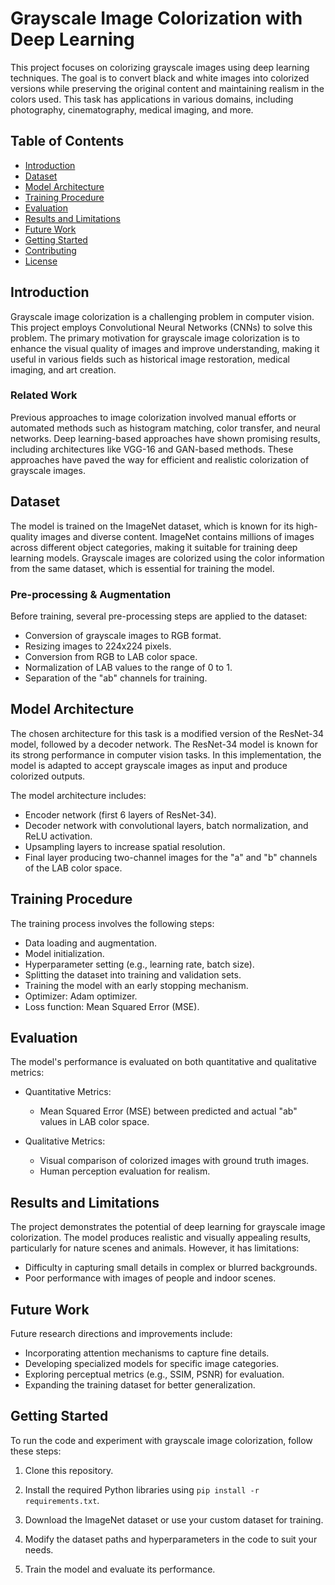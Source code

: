 # Grayscale Image Colorization with Deep Learning

This project focuses on colorizing grayscale images using deep learning techniques. The goal is to convert black and white images into colorized versions while preserving the original content and maintaining realism in the colors used. This task has applications in various domains, including photography, cinematography, medical imaging, and more.

## Table of Contents

- [Introduction](#introduction)
- [Dataset](#dataset)
- [Model Architecture](#model-architecture)
- [Training Procedure](#training-procedure)
- [Evaluation](#evaluation)
- [Results and Limitations](#results-and-limitations)
- [Future Work](#future-work)
- [Getting Started](#getting-started)
- [Contributing](#contributing)
- [License](#license)

## Introduction

Grayscale image colorization is a challenging problem in computer vision. This project employs Convolutional Neural Networks (CNNs) to solve this problem. The primary motivation for grayscale image colorization is to enhance the visual quality of images and improve understanding, making it useful in various fields such as historical image restoration, medical imaging, and art creation.

### Related Work

Previous approaches to image colorization involved manual efforts or automated methods such as histogram matching, color transfer, and neural networks. Deep learning-based approaches have shown promising results, including architectures like VGG-16 and GAN-based methods. These approaches have paved the way for efficient and realistic colorization of grayscale images.

## Dataset

The model is trained on the ImageNet dataset, which is known for its high-quality images and diverse content. ImageNet contains millions of images across different object categories, making it suitable for training deep learning models. Grayscale images are colorized using the color information from the same dataset, which is essential for training the model.

### Pre-processing & Augmentation

Before training, several pre-processing steps are applied to the dataset:

- Conversion of grayscale images to RGB format.
- Resizing images to 224x224 pixels.
- Conversion from RGB to LAB color space.
- Normalization of LAB values to the range of 0 to 1.
- Separation of the "ab" channels for training.

## Model Architecture

The chosen architecture for this task is a modified version of the ResNet-34 model, followed by a decoder network. The ResNet-34 model is known for its strong performance in computer vision tasks. In this implementation, the model is adapted to accept grayscale images as input and produce colorized outputs.

The model architecture includes:

- Encoder network (first 6 layers of ResNet-34).
- Decoder network with convolutional layers, batch normalization, and ReLU activation.
- Upsampling layers to increase spatial resolution.
- Final layer producing two-channel images for the "a" and "b" channels of the LAB color space.

## Training Procedure

The training process involves the following steps:

- Data loading and augmentation.
- Model initialization.
- Hyperparameter setting (e.g., learning rate, batch size).
- Splitting the dataset into training and validation sets.
- Training the model with an early stopping mechanism.
- Optimizer: Adam optimizer.
- Loss function: Mean Squared Error (MSE).

## Evaluation

The model's performance is evaluated on both quantitative and qualitative metrics:

- Quantitative Metrics:
  - Mean Squared Error (MSE) between predicted and actual "ab" values in LAB color space.

- Qualitative Metrics:
  - Visual comparison of colorized images with ground truth images.
  - Human perception evaluation for realism.

## Results and Limitations

The project demonstrates the potential of deep learning for grayscale image colorization. The model produces realistic and visually appealing results, particularly for nature scenes and animals. However, it has limitations:

- Difficulty in capturing small details in complex or blurred backgrounds.
- Poor performance with images of people and indoor scenes.

## Future Work

Future research directions and improvements include:

- Incorporating attention mechanisms to capture fine details.
- Developing specialized models for specific image categories.
- Exploring perceptual metrics (e.g., SSIM, PSNR) for evaluation.
- Expanding the training dataset for better generalization.

## Getting Started

To run the code and experiment with grayscale image colorization, follow these steps:

1. Clone this repository.

2. Install the required Python libraries using `pip install -r requirements.txt`.

3. Download the ImageNet dataset or use your custom dataset for training.

4. Modify the dataset paths and hyperparameters in the code to suit your needs.

5. Train the model and evaluate its performance.

